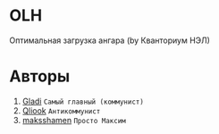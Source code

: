 # OLH
Оптимальная загрузка ангара (by Кванториум НЭЛ)

# Авторы

1. [Gladi](https://github.com/damiralmaev) `Самый главный (коммунист)`
2. [Qliook](https://github.com/Qliook) `Антикоммунист`
2. [maksshamen](https://github.com/maksshamen) `Просто Максим`